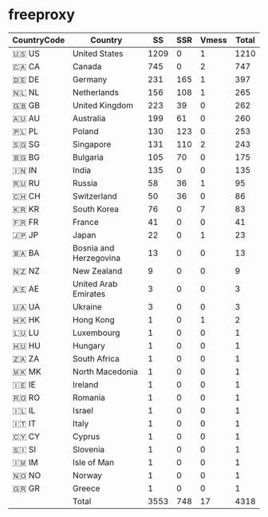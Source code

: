 # freeproxy

|CountryCode|Country|SS|SSR|Vmess|Total|
|  ----  | ----  |  ----  | ----  |  ----  | ----  |
|🇺🇸 US|United States|1209|0|1|1210|
|🇨🇦 CA|Canada|745|0|2|747|
|🇩🇪 DE|Germany|231|165|1|397|
|🇳🇱 NL|Netherlands|156|108|1|265|
|🇬🇧 GB|United Kingdom|223|39|0|262|
|🇦🇺 AU|Australia|199|61|0|260|
|🇵🇱 PL|Poland|130|123|0|253|
|🇸🇬 SG|Singapore|131|110|2|243|
|🇧🇬 BG|Bulgaria|105|70|0|175|
|🇮🇳 IN|India|135|0|0|135|
|🇷🇺 RU|Russia|58|36|1|95|
|🇨🇭 CH|Switzerland|50|36|0|86|
|🇰🇷 KR|South Korea|76|0|7|83|
|🇫🇷 FR|France|41|0|0|41|
|🇯🇵 JP|Japan|22|0|1|23|
|🇧🇦 BA|Bosnia and Herzegovina|13|0|0|13|
|🇳🇿 NZ|New Zealand|9|0|0|9|
|🇦🇪 AE|United Arab Emirates|3|0|0|3|
|🇺🇦 UA|Ukraine|3|0|0|3|
|🇭🇰 HK|Hong Kong|1|0|1|2|
|🇱🇺 LU|Luxembourg|1|0|0|1|
|🇭🇺 HU|Hungary|1|0|0|1|
|🇿🇦 ZA|South Africa|1|0|0|1|
|🇲🇰 MK|North Macedonia|1|0|0|1|
|🇮🇪 IE|Ireland|1|0|0|1|
|🇷🇴 RO|Romania|1|0|0|1|
|🇮🇱 IL|Israel|1|0|0|1|
|🇮🇹 IT|Italy|1|0|0|1|
|🇨🇾 CY|Cyprus|1|0|0|1|
|🇸🇮 SI|Slovenia|1|0|0|1|
|🇮🇲 IM|Isle of Man|1|0|0|1|
|🇳🇴 NO|Norway|1|0|0|1|
|🇬🇷 GR|Greece|1|0|0|1|
||Total|3553|748|17|4318|

